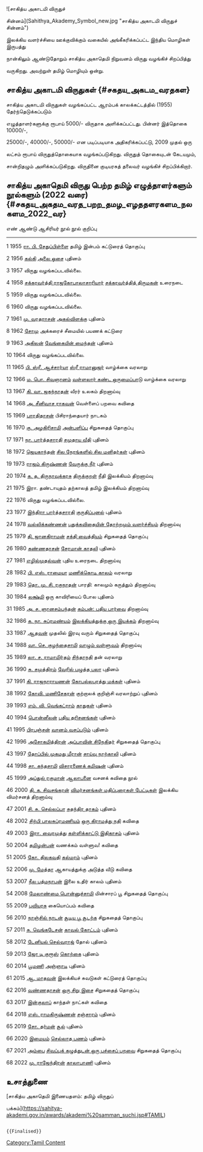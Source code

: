 ![சாகித்ய அகாடமி விருதுச்
சின்னம்](Sahithya_Akademy_Symbol_new.jpg "சாகித்ய அகாடமி விருதுச் சின்னம்")
இலக்கிய வளர்ச்சியை ஊக்குவிக்கும் வகையில் அங்கீகரிக்கப்பட்ட இந்திய மொழிகள் இருபத்து
நான்கிலும் ஆண்டுதோறும் சாகித்ய அகாதெமி நிறுவனம் விருது வழங்கிச் சிறப்பித்து
வருகிறது. அவற்றுள் தமிழ் மொழியும் ஒன்று.

## சாகித்ய அகாடமி விருதுகள் {#சகதய_அகடம_வரதகள}

சாகித்ய அகாடமி விருதுகள் வழங்கப்பட்ட ஆரம்பக் காலக்கட்டத்தில் (1955) தேர்ந்தெடுக்கப்படும்
எழுத்தாளர்களுக்கு ரூபாய் 5000/- விருதாக அளிக்கப்பட்டது. பின்னர் இத்தொகை 10000/-,
25000/-, 40000/-, 50000/- என படிப்படியாக அதிகரிக்கப்பட்டு, 2009 முதல் ஒரு
லட்சம் ரூபாய் விருதுத்தொகையாக வழங்கப்படுகிறது. விருதுத் தொகையுடன் கேடயமும்,
சான்றிதழும் அளிக்கப்படுகிறது. விருதினை குடியரசுத் தலைவர் வழங்கிச் சிறப்பிக்கிறார்.

## சாகித்ய அகாதெமி விருது பெற்ற தமிழ் எழுத்தாளர்களும் நூல்களும் (2022 வரை) {#சகதய_அகதம_வரத_பறற_தமழ_எழததளரகளம_நலகளம_2022_வர}

  எண்   ஆண்டு   ஆசிரியர்                                                               நூல்                                                                             நூல் குறிப்பு
  ---- ------ --------------------------------------------------------------------- ------------------------------------------------------------------------------- -------------------------
  1    1955   [ரா. பி. சேதுப்பிள்ளை](ரா.பி._சேதுப்பிள்ளை "wikilink")                    தமிழ் இன்பம்                                                                       கட்டுரைத் தொகுப்பு
  2    1956   [கல்கி](கல்கி_(எழுத்தாளர்) "wikilink")                                    [அலை ஓசை](அலை_ஓசை "wikilink")                                                   புதினம்
  3    1957   விருது வழங்கப்படவில்லை.                                                                                                                                  
  4    1958   [சக்கரவர்த்தி ராஜகோபாலாசாரியார்](சக்கரவர்த்தி_ராஜகோபாலாசாரியார் "wikilink")   [சக்கரவர்த்தித் திருமகன்](சக்கரவர்த்தித்_திருமகன் "wikilink")                             உரைநடை
  5    1959   விருது வழங்கப்படவில்லை.                                                                                                                                  
  6    1960   விருது வழங்கப்படவில்லை.                                                                                                                                  
  7    1961   [மு. வரதராசன்](மு._வரதராசன் "wikilink")                                 [அகல்விளக்கு](அகல்விளக்கு "wikilink")                                               புதினம்
  8    1962   [சோமு](மீ.ப.சோமு "wikilink")                                           அக்கரைச் சீமையில்                                                                   பயணக் கட்டுரை
  9    1963   [அகிலன்](அகிலன் "wikilink")                                             [வேங்கையின் மைந்தன்](வேங்கையின்_மைந்தன் "wikilink")                                     புதினம்
  10   1964   விருது வழங்கப்படவில்லை.                                                                                                                                  
  11   1965   [பி. ஸ்ரீ. ஆச்சார்யா](பி.ஸ்ரீ._ஆச்சார்யா "wikilink")                          [ஸ்ரீ ராமானுஜர்](ஸ்ரீ_ராமானுஜர் "wikilink")                                           வாழ்க்கை வரலாறு
  12   1966   [ம. பொ. சிவஞானம்](ம.பொ._சிவஞானம் "wikilink")                            [வள்ளலார் கண்ட ஒருமைப்பாடு](வள்ளலார்_கண்ட_ஒருமைப்பாடு "wikilink")                       வாழ்க்கை வரலாறு
  13   1967   [கி. வா. ஜகந்நாதன்](கி._வா._ஜகந்நாதன் "wikilink")                         வீரர் உலகம்                                                                        திறனாய்வு
  14   1968   [அ. சீனிவாச ராகவன்](அ.சீனிவாசராகவன் "wikilink")                           வெள்ளைப் பறவை                                                                     கவிதை
  15   1969   [பாரதிதாசன்](பாரதிதாசன் "wikilink")                                     பிசிராந்தையார்                                                                    நாடகம்
  16   1970   [கு. அழகிரிசாமி](கு._அழகிரிசாமி "wikilink")                           [அன்பளிப்பு](அன்பளிப்பு "wikilink")                                                 சிறுகதைத் தொகுப்பு
  17   1971   [நா. பார்த்தசாரதி](நா._பார்த்தசாரதி "wikilink")                           [சமுதாய வீதி](சமுதாய_வீதி "wikilink")                                             புதினம்
  18   1972   [ஜெயகாந்தன்](ஜெயகாந்தன் "wikilink")                                       [சில நேரங்களில் சில மனிதர்கள்](சில_நேரங்களில்_சில_மனிதர்கள்_(நாவல்) "wikilink")          புதினம்
  19   1973   [ராஜம் கிருஷ்ணன்](ராஜம்_கிருஷ்ணன் "wikilink")                               [வேருக்கு நீர்](வேருக்கு_நீர் "wikilink")                                             புதினம்
  20   1974   [க. த. திருநாவுக்கரசு](க.த._திருநாவுக்கரசு "wikilink")                  [திருக்குறள்](திருக்குறள் "wikilink") நீதி இலக்கியம்                                   திறனாய்வு
  21   1975   இரா. தண்டாயுதம்                                                         தற்காலத் தமிழ் இலக்கியம்                                                             திறனாய்வு
  22   1976   விருது வழங்கப்படவில்லை.                                                                                                                                  
  23   1977   [இந்திரா பார்த்தசாரதி](இந்திரா_பார்த்தசாரதி "wikilink")                     [குருதிப்புனல்](குருதிப்புனல் "wikilink")                                           புதினம்
  24   1978   [வல்லிக்கண்ணன்](வல்லிக்கண்ணன் "wikilink")                                     [புதுக்கவிதையின் தோற்றமும் வளர்ச்சியும்](புதுக்கவிதையின்_தோற்றமும்_வளர்ச்சியும் "wikilink")   திறனாய்வு
  25   1979   [தி. ஜானகிராமன்](தி.ஜானகிராமன் "wikilink")                              [சக்தி வைத்தியம்](சக்தி_வைத்தியம் "wikilink")                                         சிறுகதைத் தொகுப்பு
  26   1980   [கண்ணதாசன்](கண்ணதாசன் "wikilink")                                         [சேரமான் காதலி](சேரமான்_காதலி "wikilink")                                         புதினம்
  27   1981   [எழில்முதல்வன்](எழில்முதல்வன் "wikilink")                                   புதிய உரைநடை                                                                    திறனாய்வு
  28   1982   [பி. எஸ். ராமையா](பி.எஸ்._ராமையா "wikilink")                            [மணிக்கொடி காலம்](மணிக்கொடி_காலம் "wikilink")                                       வரலாறு
  29   1983   [தொ. மு. சி. ரகுநாதன்](தொ.மு.சி._ரகுநாதன் "wikilink")                   பாரதி: காலமும் கருத்தும்                                                           திறனாய்வு
  30   1984   [லக்ஷ்மி](லக்ஷ்மி "wikilink")                                             ஒரு காவிரியைப் போல                                                               புதினம்
  31   1985   [அ. ச. ஞானசம்பந்தன்](அ.ச.ஞானசம்பந்தன் "wikilink")                           [கம்பன்: புதிய பார்வை](கம்பன்:_புதிய_பார்வை "wikilink")                               திறனாய்வு
  32   1986   [க. நா. சுப்ரமண்யம்](க.நா.சுப்ரமணியம் "wikilink")                          [இலக்கியத்துக்கு ஒரு இயக்கம்](இலக்கியத்துக்கு_ஒரு_இயக்கம் "wikilink")                     திறனாய்வு
  33   1987   [ஆதவன்](ஆதவன் "wikilink")                                               முதலில் இரவு வரும்                                                                சிறுகதைத் தொகுப்பு
  34   1988   [வா. செ. குழந்தைசாமி](வா.செ._குழந்தைசாமி "wikilink")                    [வாழும் வள்ளுவம்](வாழும்_வள்ளுவம் "wikilink")                                         திறனாய்வு
  35   1989   [லா. ச. ராமாமிர்தம்](லா.ச._ராமாமிர்தம் "wikilink")                        [சிந்தாநதி](சிந்தாநதி "wikilink")                                                 தன் வரலாறு
  36   1990   [சு. சமுத்திரம்](சு._சமுத்திரம் "wikilink")                               [வேரில் பழுத்த பலா](வேரில்_பழுத்த_பலா_(நாவல்) "wikilink")                            புதினம்
  37   1991   [கி. ராஜநாராயணன்](கி._ராஜநாராயணன் "wikilink")                           [கோபல்லபுரத்து மக்கள்](கோபல்லபுரத்து_மக்கள் "wikilink")                                 புதினம்
  38   1992   [கோவி. மணிசேகரன்](கோவி._மணிசேகரன் "wikilink")                           குற்றாலக் குறிஞ்சி                                                                 வரலாற்றுப் புதினம்
  39   1993   [எம். வி. வெங்கட்ராம்](எம்.வி._வெங்கட்ராம் "wikilink")                        [காதுகள்](காதுகள் "wikilink")                                                     புதினம்
  40   1994   [பொன்னீலன்](பொன்னீலன் "wikilink")                                           [புதிய தரிசனங்கள்](புதிய_தரிசனங்கள் "wikilink")                                     புதினம்
  41   1995   [பிரபஞ்சன்](பிரபஞ்சன் "wikilink")                                         [வானம் வசப்படும்](வானம்_வசப்படும் "wikilink")                                         புதினம்
  42   1996   [அசோகமித்திரன்](அசோகமித்திரன் "wikilink")                                 [அப்பாவின் சிநேகிதர்](அப்பாவின்_சிநேகிதர் "wikilink")                                 சிறுகதைத் தொகுப்பு
  43   1997   [தோப்பில் முகமது மீரான்](தோப்பில்_முகமது_மீரான் "wikilink")                   [சாய்வு நாற்காலி](சாய்வு_நாற்காலி(நாவல்) "wikilink")                                 புதினம்
  44   1998   [சா. கந்தசாமி](சா.கந்தசாமி "wikilink")                                  [விசாரணைக் கமிஷன்](விசாரணைக்_கமிஷன் "wikilink")                                     புதினம்
  45   1999   [அப்துல் ரகுமான்](அப்துல்ரகுமான் "wikilink")                                [ஆலாபனை](ஆலாபனை "wikilink")                                                     வசனக் கவிதை நூல்
  46   2000   [தி. க. சிவசங்கரன்](தி.க.சிவசங்கரன் "wikilink")                           [விமர்சனங்கள் மதிப்புரைகள் பேட்டிகள்](விமர்சனங்கள்_மதிப்புரைகள்_பேட்டிகள் "wikilink")         இலக்கிய விமர்சனத் திறனாய்வு
  47   2001   [சி. சு. செல்லப்பா](சி.சு._செல்லப்பா "wikilink")                          [சுதந்திர தாகம்](சுதந்திர_தாகம் "wikilink")                                         புதினம்
  48   2002   [சிற்பி பாலசுப்ரமணியம்](சிற்பி "wikilink")                                [ஒரு கிராமத்து நதி](ஒரு_கிராமத்து_நதி "wikilink")                                 கவிதை
  49   2003   [இரா. வைரமுத்து](இரா._வைரமுத்து "wikilink")                             [கள்ளிக்காட்டு இதிகாசம்](கள்ளிக்காட்டு_இதிகாசம் "wikilink")                             புதினம்
  50   2004   [தமிழன்பன்](தமிழன்பன் "wikilink")                                         வணக்கம் வள்ளுவ!                                                                    கவிதை
  51   2005   [கோ. திலகவதி](திலகவதி "wikilink")                                     [கல்மரம்](கல்மரம் "wikilink")                                                       புதினம்
  52   2006   [மு. மேத்தா](மு.மேத்தா "wikilink")                                      ஆகாயத்துக்கு அடுத்த வீடு                                                            கவிதை
  53   2007   [நீல பத்மநாபன்](நீல_பத்மநாபன் "wikilink")                                   இலை உதிர் காலம்                                                                   புதினம்
  54   2008   [மேலாண்மை பொன்னுச்சாமி](மேலாண்மை_பொன்னுச்சாமி "wikilink")                   மின்சாரப் பூ                                                                      சிறுகதைத் தொகுப்பு
  55   2009   [புவியரசு](புவியரசு "wikilink")                                       கையொப்பம்                                                                         கவிதை
  56   2010   [நாஞ்சில் நாடன்](நாஞ்சில்_நாடன் "wikilink")                                 [சூடிய பூ சூடற்க](சூடிய_பூ_சூடற்க "wikilink")                                     சிறுகதைத் தொகுப்பு
  57   2011   [சு. வெங்கடேசன்](சு.வெங்கடேசன் "wikilink")                                [காவல் கோட்டம்](காவல்_கோட்டம் "wikilink")                                             புதினம்
  58   2012   [டேனியல் செல்வராஜ்](டேனியல்_செல்வராஜ் "wikilink")                           தோல்                                                                             புதினம்
  59   2013   [ஜோ டி குரூஸ்](ஜோ_டி_குருஸ் "wikilink")                                 [கொற்கை](கொற்கை "wikilink")                                                       புதினம்
  60   2014   [பூமணி](பூமணி "wikilink")                                             [அஞ்ஞாடி](அஞ்ஞாடி "wikilink")                                                     புதினம்
  61   2015   [ஆ. மாதவன்](ஆ._மாதவன் "wikilink")                                       இலக்கியச் சுவடுகள்                                                                 கட்டுரைத் தொகுப்பு
  62   2016   [வண்ணதாசன்](வண்ணதாசன் "wikilink")                                         [ஒரு சிறு இசை](ஒரு_சிறு_இசை "wikilink")                                         சிறுகதைத் தொகுப்பு
  63   2017   [இன்குலாப்](இன்குலாப் "wikilink")                                         காந்தள் நாட்கள்                                                                     கவிதை
  64   2018   [எஸ். ராமகிருஷ்ணன்](எஸ்._ராமகிருஷ்ணன் "wikilink")                           [சஞ்சாரம்](சஞ்சாரம்_(நாவல்) "wikilink")                                              புதினம்
  65   2019   [சோ. தர்மன்](சோ._தர்மன் "wikilink")                                       [சூல்](சூல் "wikilink")                                                           புதினம்
  66   2020   [இமையம்](இமையம் "wikilink")                                             [செல்லாத பணம்](செல்லாத_பணம் "wikilink")                                             புதினம்
  67   2021   [அம்பை](அம்பை "wikilink")                                               [சிவப்புக் கழுத்துடன் ஒரு பச்சைப் பறவை](சிவப்புக்_கழுத்துடன்_ஒரு_பச்சைப்_பறவை "wikilink")   சிறுகதைத் தொகுப்பு
  68   2022   [மு. ராஜேந்திரன்](மு.ராஜேந்திரன் "wikilink")                              [காலாபாணி](காலாபாணி "wikilink")                                                 புதினம்

## உசாத்துணை

[சாகித்ய அகாதெமி இணையதளம்: தமிழ் விருதுப்
பக்கம்](https://sahitya-akademi.gov.in/awards/akademi%20samman_suchi.jsp#TAMIL)

```{=mediawiki}
{{Finalised}}
```
[Category:Tamil Content](Category:Tamil_Content "wikilink")
